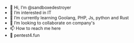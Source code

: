 - 👋 Hi, I’m @sandboxedestroyer
- 👀 I’m interested in IT 
- 🌱 I’m currently learning Goolang, PHP, Js, python and Rust  
- 💞️ I’m looking to collaborate on company's 
- 📫 How to reach me here
- 🌌 pentest4.fun 

<!---
sandboxedestroyer/sandboxedestroyer is a ✨ special ✨ repository because its `README.md` (this file) appears on your GitHub profile.
You can click the Preview link to take a look at your changes.
--->

